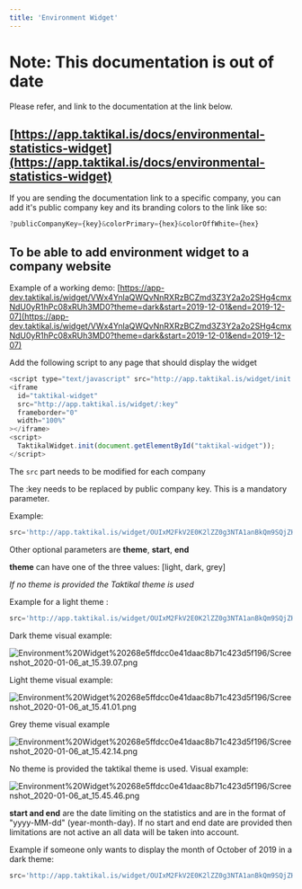 ```yaml
---
title: 'Environment Widget'
---
```


# Note: This documentation is out of date

Please refer, and link to the documentation at the link below.

## [https://app.taktikal.is/docs/environmental-statistics-widget](https://app.taktikal.is/docs/environmental-statistics-widget)

If you are sending the documentation link to a specific company, you can add
it's public company key and its branding colors to the link like so:

```js
?publicCompanyKey={key}&colorPrimary={hex}&colorOffWhite={hex}
```

## To be able to add environment widget to a company website

Example of a working demo:
[https://app-dev.taktikal.is/widget/VWx4YnlaQWQvNnRXRzBCZmd3Z3Y2a2o2SHg4cmxNdU0yR1hPc08xRUh3MD0?theme=dark&start=2019-12-01&end=2019-12-07](https://app-dev.taktikal.is/widget/VWx4YnlaQWQvNnRXRzBCZmd3Z3Y2a2o2SHg4cmxNdU0yR1hPc08xRUh3MD0?theme=dark&start=2019-12-01&end=2019-12-07)

Add the following script to any page that should display the widget

```js
<script type="text/javascript" src="http://app.taktikal.is/widget/init.js"/>
<iframe
  id="taktikal-widget"
  src="http://app.taktikal.is/widget/:key"
  frameborder="0"
  width="100%"
></iframe>
<script>
  TaktikalWidget.init(document.getElementById("taktikal-widget"));
</script>
```

The `src` part needs to be modified for each company

The :key needs to be replaced by public company key. This is a mandatory
parameter.

Example:

<!-- prettier-ignore -->
```js
src='http://app.taktikal.is/widget/OUIxM2FkV2E0K2lZZ0g3NTA1anBkQm9SQjZHWUFTV1ZiRHhWMkxndzBKRT0';
```

Other optional parameters are **theme**, **start**, **end**

**theme** can have one of the three values: [light, dark, grey]

_If no theme is provided the Taktikal theme is used_

Example for a light theme :

<!-- prettier-ignore -->
```js
src='http://app.taktikal.is/widget/OUIxM2FkV2E0K2lZZ0g3NTA1anBkQm9SQjZHWUFTV1ZiRHhWMkxndzBKRT0&theme=light';
```

Dark theme visual example:

![Environment%20Widget%20268e5ffdcc0e41daac8b71c423d5f196/Screenshot_2020-01-06_at_15.39.07.png](/img/api/environment-widget/Screenshot_2020-01-06_at_15.39.07.png)

Light theme visual example:

![Environment%20Widget%20268e5ffdcc0e41daac8b71c423d5f196/Screenshot_2020-01-06_at_15.41.01.png](/img/api/environment-widget//Screenshot_2020-01-06_at_15.41.01.png)

Grey theme visual example

![Environment%20Widget%20268e5ffdcc0e41daac8b71c423d5f196/Screenshot_2020-01-06_at_15.42.14.png](/img/api/environment-widget/Screenshot_2020-01-06_at_15.42.14.png)

No theme is provided the taktikal theme is used. Visual example:

![Environment%20Widget%20268e5ffdcc0e41daac8b71c423d5f196/Screenshot_2020-01-06_at_15.45.46.png](/img/api/environment-widget/Screenshot_2020-01-06_at_15.45.46.png)

**start and end** are the date limiting on the statistics and are in the format
of "yyyy-MM-dd" (year-month-day). If no start and end date are provided then
limitations are not active an all data will be taken into account.

Example if someone only wants to display the month of October of 2019 in a dark
theme:

<!-- prettier-ignore -->
```js
src='http://app.taktikal.is/widget/OUIxM2FkV2E0K2lZZ0g3NTA1anBkQm9SQjZHWUFTV1ZiRHhWMkxndzBKRT0&theme=darkstart=2019-10-01&end=2019-10-31';
````
